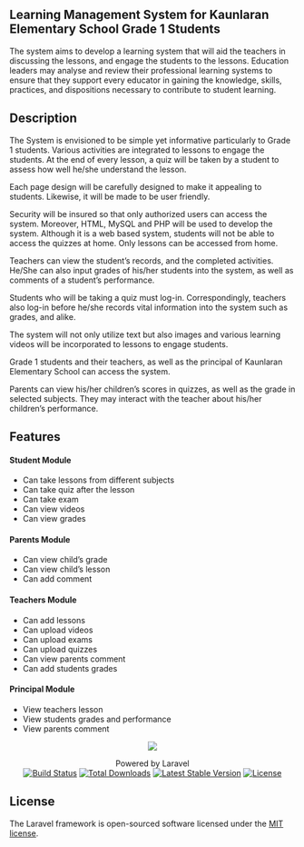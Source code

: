 

## Learning Management System for Kaunlaran Elementary School Grade 1 Students


The system aims to develop a learning system that will aid the teachers in discussing the lessons, and engage the students to the lessons. Education leaders may analyse and review their professional learning systems to ensure that they support every educator in gaining the knowledge, skills, practices, and dispositions necessary to contribute to student learning.

## Description

The System is envisioned to be simple yet informative particularly to Grade 1 students. Various activities are integrated to lessons to engage the students. At the end of every lesson, a quiz will be taken by a student to assess how well he/she understand the lesson.

Each page design will be carefully designed to make it appealing to students. Likewise, it will be made to be user friendly.

Security will be insured so that only authorized users can access the system. Moreover, HTML, MySQL and PHP will be used to develop the system. Although it is a web based system, students will not be able to access the quizzes at home. Only lessons can be accessed from home.

 Teachers can view the student’s records, and the completed activities. He/She can also input grades of his/her students into the system, as well as comments of a student’s performance.

Students who will be taking a quiz must log-in. Correspondingly, teachers also log-in before he/she records vital information into the system such as grades, and alike.

The system will not only utilize text but also images and various learning videos will be incorporated to lessons to engage students.

Grade 1 students and their teachers, as well as the principal of Kaunlaran Elementary School can access the system.

Parents can view his/her children’s scores in quizzes, as well as the grade in selected subjects. They may interact with the teacher about his/her children’s performance.


## Features

#### Student Module
- Can take lessons from different subjects
- Can take quiz after the lesson
- Can take exam
- Can view videos
- Can view grades

#### Parents Module
- Can view child’s grade
- Can view child’s lesson
- Can add comment

#### Teachers Module
- Can add lessons
- Can upload videos
- Can upload exams
- Can upload quizzes
- Can view parents comment
- Can add students grades

#### Principal Module
- View teachers lesson
- View students grades and performance
- View parents comment

<p align="center"><img src="https://laravel.com/assets/img/components/logo-laravel.svg"></p>

<p align="center">
Powered by Laravel<br>
<a href="https://travis-ci.org/laravel/framework"><img src="https://travis-ci.org/laravel/framework.svg" alt="Build Status"></a>
<a href="https://packagist.org/packages/laravel/framework"><img src="https://poser.pugx.org/laravel/framework/d/total.svg" alt="Total Downloads"></a>
<a href="https://packagist.org/packages/laravel/framework"><img src="https://poser.pugx.org/laravel/framework/v/stable.svg" alt="Latest Stable Version"></a>
<a href="https://packagist.org/packages/laravel/framework"><img src="https://poser.pugx.org/laravel/framework/license.svg" alt="License"></a>
</p>

## License

The Laravel framework is open-sourced software licensed under the [MIT license](http://opensource.org/licenses/MIT).
